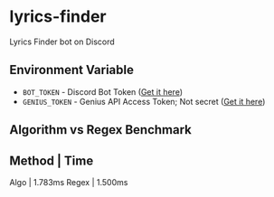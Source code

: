 # lyrics-finder
Lyrics Finder bot on Discord

## Environment Variable

* `BOT_TOKEN` - Discord Bot Token ([Get it here](https://discordapp.com/developers))
* `GENIUS_TOKEN` - Genius API Access Token; Not secret ([Get it here](https://genius.com/api-clients))

## Algorithm vs Regex Benchmark

Method | Time
-----------------
Algo   | 1.783ms
Regex  | 1.500ms
